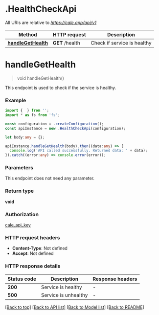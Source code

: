 # .HealthCheckApi

All URIs are relative to *https://cale.app/api/v1*

Method | HTTP request | Description
------------- | ------------- | -------------
[**handleGetHealth**](HealthCheckApi.md#handleGetHealth) | **GET** /health | Check if service is healthy


# **handleGetHealth**
> void handleGetHealth()

This endpoint is used to check if the service is healthy.

### Example


```typescript
import {  } from '';
import * as fs from 'fs';

const configuration = .createConfiguration();
const apiInstance = new .HealthCheckApi(configuration);

let body:any = {};

apiInstance.handleGetHealth(body).then((data:any) => {
  console.log('API called successfully. Returned data: ' + data);
}).catch((error:any) => console.error(error));
```


### Parameters
This endpoint does not need any parameter.


### Return type

**void**

### Authorization

[cale_api_key](README.md#cale_api_key)

### HTTP request headers

 - **Content-Type**: Not defined
 - **Accept**: Not defined


### HTTP response details
| Status code | Description | Response headers |
|-------------|-------------|------------------|
**200** | Service is healthy |  -  |
**500** | Service is unhealthy |  -  |

[[Back to top]](#) [[Back to API list]](README.md#documentation-for-api-endpoints) [[Back to Model list]](README.md#documentation-for-models) [[Back to README]](README.md)


